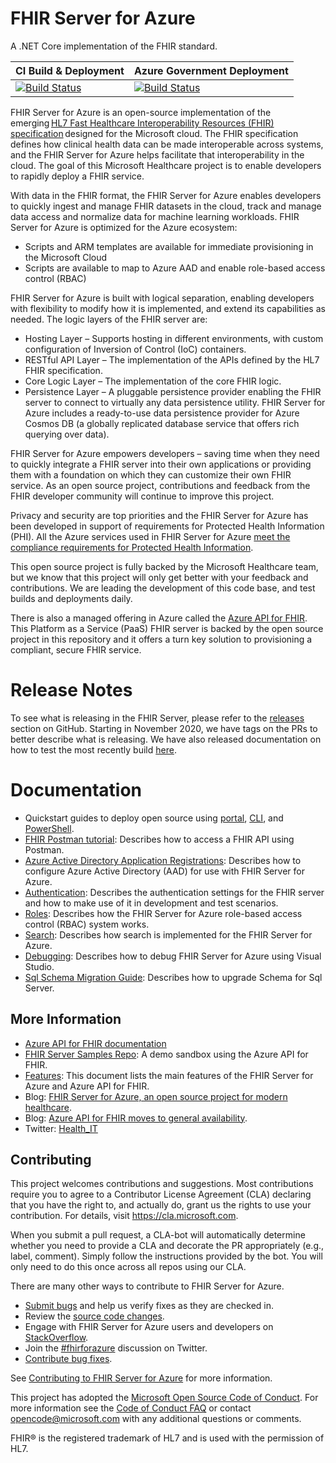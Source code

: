 # FHIR Server for Azure

A .NET Core implementation of the FHIR standard.

| CI Build & Deployment | Azure Government Deployment |
|---|---|
| [![Build Status](https://microsofthealthoss.visualstudio.com/FhirServer/_apis/build/status/CI%20Build%20%26%20Deploy?branchName=master)](https://microsofthealthoss.visualstudio.com/FhirServer/_build/latest?definitionId=27&branchName=master) | [![Build Status](https://microsofthealthoss.visualstudio.com/FhirServer/_apis/build/status/CI%20Deployment%20MAG?branchName=master)](https://microsofthealthoss.visualstudio.com/FhirServer/_build/latest?definitionId=28&branchName=master)

FHIR Server for Azure is an open-source implementation of the emerging [HL7 Fast Healthcare Interoperability Resources (FHIR) specification](https://www.hl7.org/fhir/) designed for the Microsoft cloud. The FHIR specification defines how clinical health data can be made interoperable across systems, and the FHIR Server for Azure helps facilitate that interoperability in the cloud. The goal of this Microsoft Healthcare project is to enable developers to rapidly deploy a FHIR service.
 
With data in the FHIR format, the FHIR Server for Azure enables developers to quickly ingest and manage FHIR datasets in the cloud, track and manage data access and normalize data for machine learning workloads. FHIR Server for Azure is optimized for the Azure ecosystem: 
* Scripts and ARM templates are available for immediate provisioning in the Microsoft Cloud 
* Scripts are available to map to Azure AAD and enable role-based access control (RBAC) 

FHIR Server for Azure is built with logical separation, enabling developers with flexibility to modify how it is implemented, and extend its capabilities as needed. The logic layers of the FHIR server are:

* Hosting Layer – Supports hosting in different environments, with custom configuration of Inversion of Control (IoC) containers.
* RESTful API Layer – The implementation of the APIs defined by the HL7 FHIR specification.
* Core Logic Layer – The implementation of the core FHIR logic.
* Persistence Layer – A pluggable persistence provider enabling the FHIR server to connect to virtually any data persistence utility. FHIR Server for Azure includes a ready-to-use data persistence provider for Azure Cosmos DB (a globally replicated database service that offers rich querying over data).

FHIR Server for Azure empowers developers – saving time when they need to quickly integrate a FHIR server into their own applications or providing them with a foundation on which they can customize their own FHIR service. As an open source project, contributions and feedback from the FHIR developer community will continue to improve this project.

Privacy and security are top priorities and the FHIR Server for Azure has been developed in support of requirements for Protected Health Information (PHI). All the Azure services used in FHIR Server for Azure [meet the compliance requirements for Protected Health Information](https://www.microsoft.com/en-us/trustcenter/compliance/complianceofferings).

This open source project is fully backed by the Microsoft Healthcare team, but we know that this project will only get better with your feedback and contributions. We are leading the development of this code base, and test builds and deployments daily.

There is also a managed offering in Azure called the [Azure API for FHIR](https://azure.microsoft.com/services/azure-api-for-fhir/). This Platform as a Service (PaaS) FHIR server is backed by the open source project in this repository and it offers a turn key solution to provisioning a compliant, secure FHIR service.

# Release Notes
To see what is releasing in the FHIR Server, please refer to the [releases](https://github.com/microsoft/fhir-server/releases) section on GitHub. Starting in November 2020, we have tags on the PRs to better describe what is releasing. We have also released documentation on how to test the most recently build [here](docs/Testing-Releases.md). 

# Documentation

- Quickstart guides to deploy open source using [portal](docs/QuickstartDeployPortal.md), [CLI](docs/QuickstartDeployCLI.md), and [PowerShell](docs/QuickstartDeployPowershell.md).
- [FHIR Postman tutorial](https://docs.microsoft.com/en-us/azure/healthcare-apis/access-fhir-postman-tutorial): Describes how to access a FHIR API using Postman.
- [Azure Active Directory Application Registrations](docs/PortalAppRegistration.md): Describes how to configure Azure Active Directory (AAD) for use with FHIR Server for Azure.
- [Authentication](docs/Authentication.md): Describes the authentication settings for the FHIR server and how to make use of it in development and test scenarios.
- [Roles](docs/Roles.md): Describes how the FHIR Server for Azure role-based access control (RBAC) system works.
- [Search](docs/Search.md): Describes how search is implemented for the FHIR Server for Azure.
- [Debugging](docs/HowToDebug.md): Describes how to debug FHIR Server for Azure using Visual Studio.
- [Sql Schema Migration Guide](docs/SchemaMigrationGuide.md): Describes how to upgrade Schema for Sql Server.

## More Information

* [Azure API for FHIR documentation](https://docs.microsoft.com/azure/healthcare-apis/)
* [FHIR Server Samples Repo](https://github.com/Microsoft/fhir-server-samples): A demo sandbox using the Azure API for FHIR.
* [Features](https://docs.microsoft.com/en-us/azure/healthcare-apis/fhir-features-supported): This document lists the main features of the FHIR Server for Azure and Azure API for FHIR.
* Blog: [FHIR Server for Azure, an open source project for modern healthcare](https://cloudblogs.microsoft.com/industry-blog/industry/health/fhir-server-for-azure-an-open-source-project-for-cloud-based-health-solutions/).
* Blog: [Azure API for FHIR moves to general availability](https://azure.microsoft.com/en-us/blog/azure-api-for-fhir-moves-to-general-availability/).
* Twitter: [Health_IT](https://twitter.com/Health_IT)

## Contributing
This project welcomes contributions and suggestions.  Most contributions require you to agree to a
Contributor License Agreement (CLA) declaring that you have the right to, and actually do, grant us
the rights to use your contribution. For details, visit https://cla.microsoft.com.

When you submit a pull request, a CLA-bot will automatically determine whether you need to provide
a CLA and decorate the PR appropriately (e.g., label, comment). Simply follow the instructions
provided by the bot. You will only need to do this once across all repos using our CLA.

There are many other ways to contribute to FHIR Server for Azure.
* [Submit bugs](https://github.com/Microsoft/fhir-server/issues) and help us verify fixes as they are checked in.
* Review the [source code changes](https://github.com/Microsoft/fhir-server/pulls).
* Engage with FHIR Server for Azure users and developers on [StackOverflow](https://stackoverflow.com/questions/tagged/fhir-server-for-azure).
* Join the [#fhirforazure](https://twitter.com/hashtag/fhirserverforazure?f=tweets&vertical=default) discussion on Twitter.
* [Contribute bug fixes](CONTRIBUTING.md).

See [Contributing to FHIR Server for Azure](CONTRIBUTING.md) for more information.

This project has adopted the [Microsoft Open Source Code of Conduct](https://opensource.microsoft.com/codeofconduct/).
For more information see the [Code of Conduct FAQ](https://opensource.microsoft.com/codeofconduct/faq/) or
contact [opencode@microsoft.com](mailto:opencode@microsoft.com) with any additional questions or comments.

FHIR&reg; is the registered trademark of HL7 and is used with the permission of HL7. 

